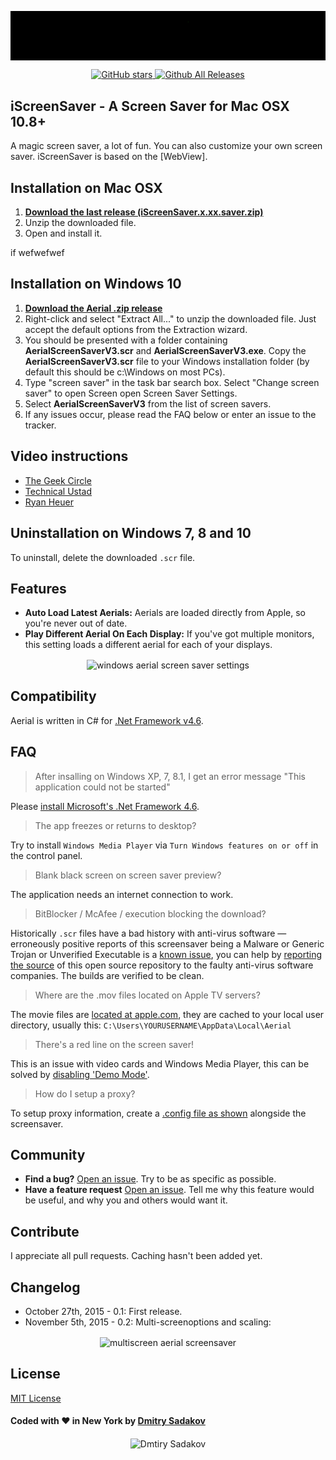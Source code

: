 <p align="center">
<a href="https://github.com/titman/iScreenSaver" target="_blank">
<img align="center" alt="A magic screen saver, a lot of fun. You can also customize your own screen saver." src="https://raw.githubusercontent.com/titman/Pictures-of-the-warehouse/master/iScreenSaver/Header.gif" />
</a>
</p>

<p align="center">
<a href="https://github.com/titman/iScreenSaver/stargazers" target="_blank">
<img alt="GitHub stars" src="https://img.shields.io/github/stars/titman/iScreenSaver.svg?style=social" />
</a>
<a href="https://github.com/titman/iScreenSaver/tree/master/Releases" target="_blank">
<img alt="Github All Releases" src="https://img.shields.io/github/downloads/titman/iScreenSaver/total.svg?style=social&maxAge=2592000" />
</a>
</p>

## iScreenSaver - A Screen Saver for Mac OSX 10.8+
A magic screen saver, a lot of fun. You can also customize your own screen saver. iScreenSaver is based on the [WebView].


## Installation on Mac OSX

1. **[Download the last release (iScreenSaver.x.xx.saver.zip)](https://github.com/titman/iScreenSaver/releases/)**
2. Unzip the downloaded file.
3. Open and install it.

if wefwefwef

## Installation on Windows 10

1. **[Download the Aerial .zip release](https://github.com/cDima/Aerial/releases)**
2. Right-click and select "Extract All..." to unzip the downloaded file. Just accept the default options from the Extraction wizard.
3. You should be presented with a folder containing **AerialScreenSaverV3.scr**  and **AerialScreenSaverV3.exe**. Copy the **AerialScreenSaverV3.scr** file to your Windows installation folder (by default this should be c:\Windows on most PCs).
4. Type "screen saver" in the task bar search box. Select "Change screen saver" to open Screen open Screen Saver Settings.
5. Select **AerialScreenSaverV3** from the list of screen savers.
6. If any issues occur, please read the FAQ below or enter an issue to the tracker.

## Video instructions

* [The Geek Circle](https://www.youtube.com/watch?v=8fTiSQgb8Io)
* [Technical Ustad](https://www.youtube.com/watch?v=UZzyJhMoj_k)
* [Ryan Heuer](https://www.youtube.com/watch?v=cHy36rfocQo)

## Uninstallation on Windows 7, 8 and 10

To uninstall, delete the downloaded `.scr` file.

## Features
* **Auto Load Latest Aerials:** Aerials are loaded directly from Apple, so you're never out of date.
* **Play Different Aerial On Each Display:** If you've got multiple monitors, this setting loads a different aerial for each of your displays.

<p align="center"><img align="center" alt="windows aerial screen saver settings" src="imgs/settings.png" /></p>

## Compatibility
Aerial is written in C# for [.Net Framework v4.6](https://www.microsoft.com/en-us/download/details.aspx?id=48130).

## FAQ

> After insalling on Windows XP, 7, 8.1, I get an error message "This application could not be started"

Please [install Microsoft's .Net Framework 4.6](https://support.microsoft.com/en-us/kb/2715633).

> The app freezes or returns to desktop?

Try to install `Windows Media Player` via `Turn Windows features on or off` in the control panel.

> Blank black screen on screen saver preview?

The application needs an internet connection to work.

> BitBlocker / McAfee / execution blocking the download?

Historically `.scr` files have a bad history with anti-virus software — erroneously positive reports of this screensaver being a Malware or Generic Trojan or Unverified Executable is a [known issue](https://github.com/cDima/Aerial/issues/9), you can help by [reporting the source](https://www.opswat.com/blog/what-do-i-do-if-engine-detects-my-safe-file-threat) of this open source repository to the faulty anti-virus software companies. The builds are verified to be clean.

> Where are the .mov files located on Apple TV servers?

The movie files are [located at apple.com](https://github.com/cDima/Aerial/issues/55), they are cached to your local user directory, usually this: `C:\Users\YOURUSERNAME\AppData\Local\Aerial` 

> There's a red line on the screen saver!

This is an issue with video cards and  Windows Media Player, this can be solved by [disabling 'Demo Mode'](https://github.com/cDima/Aerial/issues/71#issuecomment-250318463).

> How do I setup a proxy?

To setup proxy information, create a [.config file as shown](https://github.com/cDima/Aerial/issues/87) alongside the screensaver.

## Community
- **Find a bug?** [Open an issue](https://github.com/cdima/Aerial/issues/new). Try to be as specific as possible.
- **Have a feature request** [Open an issue](https://github.com/cdima/Aerial/issues/new). Tell me why this feature would be useful, and why you and others would want it.

## Contribute
I appreciate all pull requests. Caching hasn't been added yet.

## Changelog

- October 27th, 2015 - 0.1: First release.
- November 5th, 2015 - 0.2: Multi-screenoptions and scaling:

<p align="center"><img align="center" alt="multiscreen aerial screensaver" src="imgs/multiscreen.gif" /></p>

## License
[MIT License](https://raw.githubusercontent.com/JohnCoates/Aerial/master/LICENSE)


#### Coded with :heart: in New York by [Dmitry Sadakov](http://sadakov.com/)

<p align="center"><img align="center" alt="Dmtiry Sadakov" src="imgs/dmitrysadakov.jpg" /></p>
